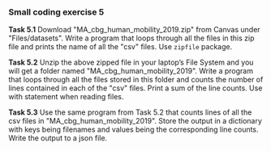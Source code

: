 ### Small coding exercise 5

**Task 5.1** Download "MA_cbg_human_mobility_2019.zip" from Canvas under "Files/datasets". 
Write a program that loops through all the files in this zip file and prints the name of all the "csv" files. 
Use `zipfile` package. 


**Task 5.2** Unzip the above zipped file in your laptop’s File System and you will get a folder named "MA_cbg_human_mobility_2019". 
Write a program that loops through all the files stored in this folder and counts the number of lines contained in each of the "csv" files. 
Print a sum of the line counts. Use with statement when reading files. 


**Task 5.3** Use the same program from Task 5.2 that counts lines of all the csv files in "MA_cbg_human_mobility_2019". 
Store the output in a dictionary with keys being filenames and values being the corresponding line counts. 
Write the output to a json file. 